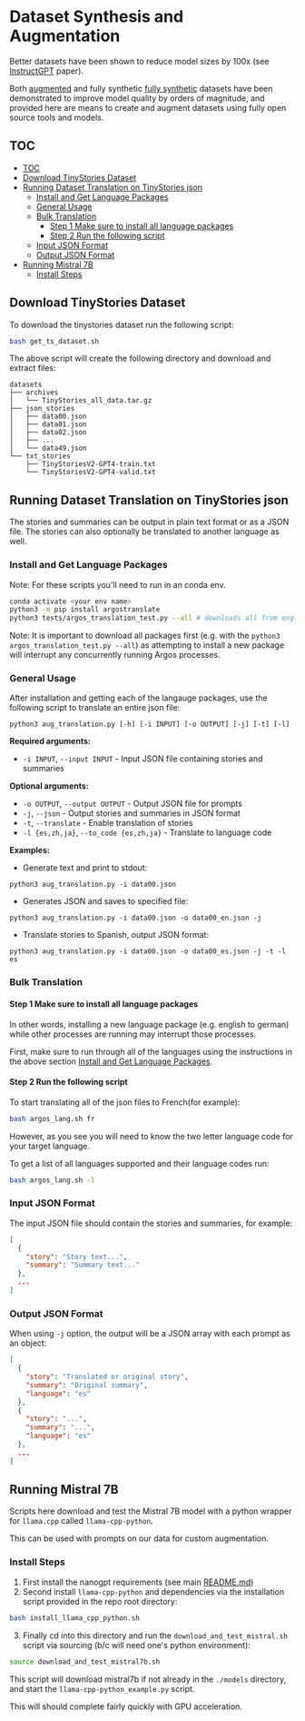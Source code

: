 # Dataset Synthesis and Augmentation

Better datasets have been shown to reduce model sizes by 100x (see
[InstructGPT](https://arxiv.org/abs/2203.02155) paper).

Both [augmented](https://arxiv.org/abs/2309.09530) and fully synthetic [fully
synthetic](https://arxiv.org/abs/2305.07759) datasets have been demonstrated to
improve model quality by orders of magnitude, and provided here are means to
create and augment datasets using fully open source tools and models.

## TOC

* [TOC](#toc)
* [Download TinyStories Dataset](#download-tinystories-dataset)
* [Running Dataset Translation on TinyStories json](#running-dataset-translation-on-tinystories-json)
  * [Install and Get Language Packages](#install-and-get-language-packages)
  * [General Usage](#general-usage)
  * [Bulk Translation](#bulk-translation)
    * [Step 1 Make sure to install all language packages](#step-1-make-sure-to-install-all-language-packages)
    * [Step 2 Run the following script](#step-2-run-the-following-script)
  * [Input JSON Format](#input-json-format)
  * [Output JSON Format](#output-json-format)
* [Running Mistral 7B](#running-mistral-7b)
  * [Install Steps](#install-steps)

## Download TinyStories Dataset

To download the tinystories dataset run the following script:
```bash
bash get_ts_dataset.sh
```

The above script will create the following directory and download and extract files:
```
datasets
├── archives
│   └── TinyStories_all_data.tar.gz
├── json_stories
│   ├── data00.json
│   ├── data01.json
│   ├── data02.json
│   ├── ...
│   └── data49.json
└── txt_stories
    ├── TinyStoriesV2-GPT4-train.txt
    └── TinyStoriesV2-GPT4-valid.txt
```

## Running Dataset Translation on TinyStories json

The stories and summaries can be output in plain text format or as a JSON file.
The stories can also optionally be translated to another language as well.

### Install and Get Language Packages

Note: For these scripts you'll need to run in an conda env.

```bash
conda activate <your env name>
python3 -m pip install argostranslate
python3 tests/argos_translation_test.py --all # downloads all from english translators
```

Note: It is important to download all packages first (e.g. with the
`python3 argos_translation_test.py --all`) as attempting to install a new
package will interrupt any concurrently running Argos processes.

### General Usage

After installation and getting each of the langauge packages, use the following
script to translate an entire json file:
```
python3 aug_translation.py [-h] [-i INPUT] [-o OUTPUT] [-j] [-t] [-l]
```

**Required arguments:**

- `-i INPUT`, `--input INPUT` - Input JSON file containing stories and summaries

**Optional arguments:**

- `-o OUTPUT`, `--output OUTPUT` - Output JSON file for prompts
- `-j`, `--json` - Output stories and summaries in JSON format
- `-t`, `--translate` - Enable translation of stories
- `-l {es,zh,ja}`, `--to_code {es,zh,ja}` - Translate to language code

**Examples:**

- Generate text and print to stdout:

```
python3 aug_translation.py -i data00.json
```

- Generates JSON and saves to specified file:

```
python3 aug_translation.py -i data00.json -o data00_en.json -j
```

- Translate stories to Spanish, output JSON format:

```
python3 aug_translation.py -i data00.json -o data00_es.json -j -t -l es
```

### Bulk Translation


#### Step 1 Make sure to install all language packages

In other words, installing a new language package (e.g. english to german) while
other processes are running may interrupt those processes.

First, make sure to run through all of the languages using the instructions in
the above section [Install and Get Language Packages](#install-and-get-language-packages).

#### Step 2 Run the following script

To start translating all of the json files to French(for example):
```bash
bash argos_lang.sh fr
```

However, as you see you will need to know the two letter language code for your target language.

To get a list of all languages supported and their language codes run:
```bash
bash argos_lang.sh -l
```

### Input JSON Format

The input JSON file should contain the stories and summaries, for example:

```json
[
  {
    "story": "Story text...",
    "summary": "Summary text..."
  },
  ...
]
```

### Output JSON Format

When using `-j` option, the output will be a JSON array with each prompt as an object:

```json
[
  {
    "story": "Translated or original story",
    "summary": "Original summary",
    "language": "es"
  },
  {
    "story": "...",
    "summary": "...",
    "language": "es"
  },
  ...
]
```

## Running Mistral 7B

Scripts here download and test the Mistral 7B model with a python wrapper for
`llama.cpp` called `llama-cpp-python`.

This can be used with prompts on our data for custom augmentation.

### Install Steps

1. First install the nanogpt requirements (see main [README.md](../README.md))
2. Second install `llama-cpp-python` and dependencies via the installation
   script provided in the repo root directory:

```bash
bash install_llama_cpp_python.sh
```
3. Finally cd into this directory and run the `download_and_test_mistral.sh`
   script via sourcing (b/c will need one's python environment):

```bash
source download_and_test_mistral7b.sh
```

This script will download mistral7b if not already in the `./models` directory,
and start the `llama-cpp-python_example.py` script.

This will should complete fairly quickly with GPU acceleration.
